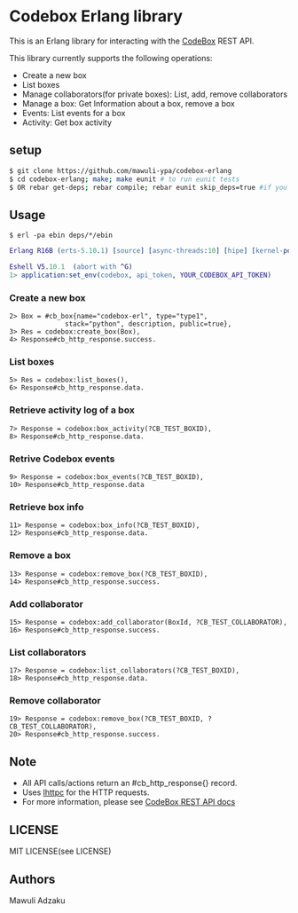 Codebox Erlang library
=======================

This is an Erlang library for interacting with the [CodeBox](http://codebox.com) REST API.

This library currently supports the following operations:

* Create a new box
* List boxes
* Manage collaborators(for private boxes): List, add, remove collaborators
* Manage a box: Get Information about a box, remove a box
* Events: List events for a box
* Activity: Get box activity

## setup
````bash
$ git clone https://github.com/mawuli-ypa/codebox-erlang
$ cd codebox-erlang; make; make eunit # to run eunit tests
$ OR rebar get-deps; rebar compile; rebar eunit skip_deps=true #if you use the rebar build tool
````

## Usage
    $ erl -pa ebin deps/*/ebin
````erlang
Erlang R16B (erts-5.10.1) [source] [async-threads:10] [hipe] [kernel-poll:false]

Eshell V5.10.1  (abort with ^G)
1> application:set_env(codebox, api_token, YOUR_CODEBOX_API_TOKEN)
````

### Create a new box
    2> Box = #cb_box{name="codebox-erl", type="type1",
                  stack="python", description, public=true},
    3> Res = codebox:create_box(Box),
    4> Response#cb_http_response.success.


### List boxes
    5> Res = codebox:list_boxes(),
    6> Response#cb_http_response.data.

### Retrieve activity log of a box
    7> Response = codebox:box_activity(?CB_TEST_BOXID),
    8> Response#cb_http_response.data.


### Retrive Codebox events
    9> Response = codebox:box_events(?CB_TEST_BOXID),
    10> Response#cb_http_response.data

### Retrieve box info
    11> Response = codebox:box_info(?CB_TEST_BOXID),
    12> Response#cb_http_response.data.

### Remove a box
    13> Response = codebox:remove_box(?CB_TEST_BOXID),
    14> Response#cb_http_response.success.


### Add collaborator
    15> Response = codebox:add_collaborator(BoxId, ?CB_TEST_COLLABORATOR),
    16> Response#cb_http_response.success.

### List collaborators
    17> Response = codebox:list_collaborators(?CB_TEST_BOXID),
    18> Response#cb_http_response.data.

### Remove collaborator
    19> Response = codebox:remove_box(?CB_TEST_BOXID, ?CB_TEST_COLLABORATOR),
    20> Response#cb_http_response.success.


## Note
* All API calls/actions  return an #cb_http_response{} record.
* Uses [lhttpc](https://github.com/esl/lhttpc) for the HTTP requests.
* For more information, please see [CodeBox REST API docs](https://github.com/FriendCode/codebox-client/blob/master/docs/api.md)


## LICENSE
MIT LICENSE(see LICENSE)


## Authors
Mawuli Adzaku <mawuli at mawuli dot me>
